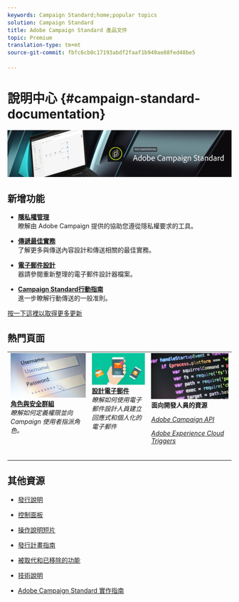 ```yaml
---
keywords: Campaign Standard;home;popular topics
solution: Campaign Standard
title: Adobe Campaign Standard 產品文件
topic: Premium
translation-type: tm+mt
source-git-commit: fbfc6cb0c17193abdf2faaf1b949ae88fed48be5

---
```



# 說明中心 {#campaign-standard-documentation}

![](start/using/assets/banner_acs_doc.jpg)

## 新增功能

* **[隱私權管理](https://helpx.adobe.com/campaign/kb/campaign-privacy.html)**<br/>瞭解由 Adobe Campaign 提供的協助您遵從隱私權要求的工具。

* **[傳遞最佳實務](https://helpx.adobe.com/campaign/kb/delivery-best-practices.html)**<br/>了解更多與傳送內容設計和傳送相關的最佳實務。

* **[電子郵件設計](designing/using/designing-content-in-adobe-campaign.md)**<br/>器請參閱重新整理的電子郵件設計器檔案。

* **[Campaign Standard行動指南](https://helpx.adobe.com/campaign/kb/acs-mobile.html)**<br/>進一步瞭解行動傳送的一般准則。

[按一下這裡以取得更多更新](rn/using/documentation-updates.md)

## 熱門頁面

<table>
<tr>
  <td valign="top">
    <a href="administration/using/about-access-management.md">
      <img alt="角色" src="start/using/assets/roles.png"/>
    </a>
    <div>
    <a href="administration/using/about-access-management.md"><strong>角色與安全群組</strong></a>
    </div>
    <em>瞭解如何定義權限並向 Campaign 使用者指派角色。</em>
    <br>
  </td>
  <td valign="top">
    <a href="designing/using/designing-content-in-adobe-campaign.md">
      <img alt="設計工具" src="start/using/assets/design.png" />
    </a>
    <div>
    <a href="designing/using/designing-content-in-adobe-campaign.md"><strong>設計電子郵件</strong></a>
    </div>
    <em>瞭解如何使用電子郵件設計人員建立回應式和個人化的電子郵件</em><br>
  </td>
  <td valign="top">
       <img alt="開發人員" src="start/using/assets/dev.png" />
    <div>
    <strong>面向開發人員的資源</strong>
    </div>
    <p><em><a href="api/using/about-campaign-standard-apis.md">Adobe Campaign API</a></em></p>
    <p><em><a href="integrating/using/about-adobe-experience-cloud-triggers.md">Adobe Experience Cloud Triggers</a></em></p>
    <br>
  </td>
</tr>
</table>


## 其他資源

* [發行說明](rn/using/release-notes.md)

* [控制面板](https://helpx.adobe.com/campaign/kb/control-panel.html)

* [操作說明短片](https://docs.adobe.com/content/help/en/campaign-learn/campaign-standard-tutorials/overview.html)

* [發行計畫指南](https://helpx.adobe.com/campaign/kb/acs-release-planning.html)

* [被取代和已移除的功能](https://helpx.adobe.com/campaign/kb/acs-deprecated-and-removed-features.html)

* [技術說明](https://helpx.adobe.com/campaign/kb/acs-article-list.html)

* [Adobe Campaign Standard 實作指南](https://helpx.adobe.com/campaign/kb/campaign-standard-implementation-guide.html)
